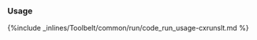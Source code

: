 <!--  usedin: [ _legacy_docker/Toolbelt/run.md, _maestro/Toolbelt/run.md, _node/toolbelt/run.md, _rails/Toolbelt/run.md] -->


### Usage



{%include _inlines/Toolbelt/common/run/code_run_usage-cxrunslt.md %}




